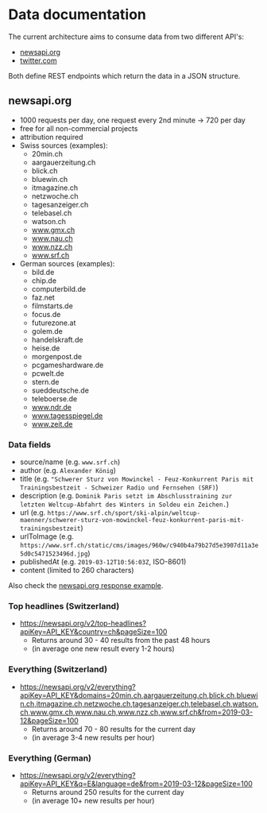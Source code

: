 # Data documentation
The current architecture aims to consume data from two different API's:
- [newsapi.org](https://newsapi.org/)
- [twitter.com](https://developer.twitter.com/)

Both define REST endpoints which return the data in a JSON structure.

## newsapi.org
- 1000 requests per day, one request every 2nd minute -> 720 per day
- free for all non-commercial projects
- attribution required
- Swiss sources (examples):
  - 20min.ch
  - aargauerzeitung.ch
  - blick.ch
  - bluewin.ch
  - itmagazine.ch
  - netzwoche.ch
  - tagesanzeiger.ch
  - telebasel.ch
  - watson.ch
  - www.gmx.ch
  - www.nau.ch
  - www.nzz.ch
  - www.srf.ch
- German sources (examples):
  - bild.de
  - chip.de
  - computerbild.de
  - faz.net
  - filmstarts.de
  - focus.de
  - futurezone.at
  - golem.de
  - handelskraft.de
  - heise.de
  - morgenpost.de
  - pcgameshardware.de
  - pcwelt.de
  - stern.de
  - sueddeutsche.de
  - teleboerse.de
  - www.ndr.de
  - www.tagesspiegel.de
  - www.zeit.de

### Data fields
- source/name (e.g. `www.srf.ch`)
- author (e.g. `Alexander König`)
- title (e.g. `"Schwerer Sturz von Mowinckel - Feuz-Konkurrent Paris mit Trainingsbestzeit - Schweizer Radio und Fernsehen (SRF)`)
- description (e.g. `Dominik Paris setzt im Abschlusstraining zur letzten Weltcup-Abfahrt des Winters in Soldeu ein Zeichen.`)
- url (e.g. `https://www.srf.ch/sport/ski-alpin/weltcup-maenner/schwerer-sturz-von-mowinckel-feuz-konkurrent-paris-mit-trainingsbestzeit`)
- urlToImage (e.g. `https://www.srf.ch/static/cms/images/960w/c940b4a79b27d5e3907d11a3e5d0c5471523496d.jpg`)
- publishedAt (e.g. `2019-03-12T10:56:03Z`, ISO-8601)
- content (limited to 260 characters)

Also check the [newsapi.org response example](response-examples/newsapi.org.json).

### Top headlines (Switzerland)
- https://newsapi.org/v2/top-headlines?apiKey=API_KEY&country=ch&pageSize=100
  - Returns around 30 - 40 results from the past 48 hours
  - (in average one new result every 1-2 hours)

### Everything (Switzerland)
- https://newsapi.org/v2/everything?apiKey=API_KEY&domains=20min.ch,aargauerzeitung.ch,blick.ch,bluewin.ch,itmagazine.ch,netzwoche.ch,tagesanzeiger.ch,telebasel.ch,watson.ch,www.gmx.ch,www.nau.ch,www.nzz.ch,www.srf.ch&from=2019-03-12&pageSize=100
  - Returns around 70 - 80 results for the current day
  - (in average 3-4 new results per hour)

### Everything (German)
- https://newsapi.org/v2/everything?apiKey=API_KEY&q=E&language=de&from=2019-03-12&pageSize=100
  - Returns around 250 results for the current day
  - (in average 10+ new results per hour)
